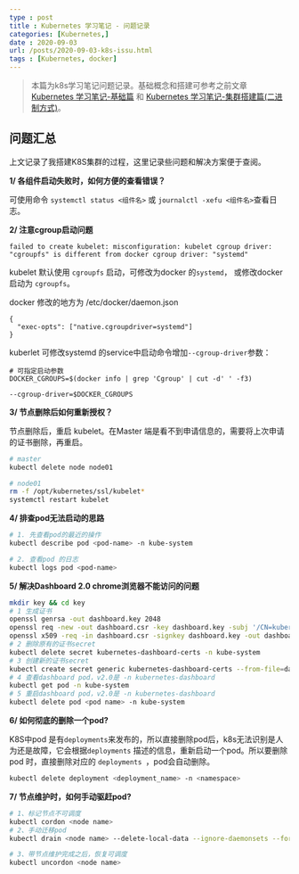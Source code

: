 ```yaml
---
type : post
title : Kubernetes 学习笔记 - 问题记录
categories: [Kubernetes,] 
date : 2020-09-03
url: /posts/2020-09-03-k8s-issu.html 
tags : [Kubernetes, docker]
---
```


> 本篇为k8s学习笔记问题记录。基础概念和搭建可参考之前文章 [Kubernetes 学习笔记-基础篇](https://pylixm.cc/posts/2020-08-20-k8s-base.html) 和 [Kubernetes 学习笔记-集群搭建篇(二进制方式)](https://pylixm.cc/posts/2020-09-01-k8s-build.html)。

## 问题汇总

上文记录了我搭建K8S集群的过程，这里记录些问题和解决方案便于查阅。

**1/ 各组件启动失败时，如何方便的查看错误？**

可使用命令 `systemctl status <组件名>` 或 `journalctl -xefu <组件名>`查看日志。

**2/ 注意cgroup启动问题**

```
failed to create kubelet: misconfiguration: kubelet cgroup driver: "cgroupfs" is different from docker cgroup driver: "systemd"
```
kubelet 默认使用 `cgroupfs` 启动，可修改为docker 的`systemd`， 或修改docker 启动为 `cgroupfs`。

docker 修改的地方为 /etc/docker/daemon.json

```
{
  "exec-opts": ["native.cgroupdriver=systemd"]
}
```

kuberlet 可修改systemd 的service中启动命令增加`--cgroup-driver`参数：

```
# 可指定启动参数 
DOCKER_CGROUPS=$(docker info | grep 'Cgroup' | cut -d' ' -f3)

--cgroup-driver=$DOCKER_CGROUPS

```

**3/ 节点删除后如何重新授权？**

节点删除后，重启 kubelet。在Master 端是看不到申请信息的，需要将上次申请的证书删除，再重启。

```bash 
# master
kubectl delete node node01

# node01 
rm -f /opt/kubernetes/ssl/kubelet*
systemctl restart kubelet 
```

**4/ 排查pod无法启动的思路**

```bash 
# 1. 先查看pod的最近的操作
kubectl describe pod <pod-name> -n kube-system 

# 2. 查看pod 的日志
kubectl logs pod <pod-name>
```

**5/ 解决Dashboard 2.0 chrome浏览器不能访问的问题**

```bash 
mkdir key && cd key
# 1 生成证书
openssl genrsa -out dashboard.key 2048
openssl req -new -out dashboard.csr -key dashboard.key -subj '/CN=kubernetes-dashboard-certs'
openssl x509 -req -in dashboard.csr -signkey dashboard.key -out dashboard.crt
# 2 删除原有的证书secret
kubectl delete secret kubernetes-dashboard-certs -n kube-system
# 3 创建新的证书secret
kubectl create secret generic kubernetes-dashboard-certs --from-file=dashboard.key --from-file=dashboard.crt -n kube-system
# 4 查看dashboard pod，v2.0是 -n kubernetes-dashboard
kubectl get pod -n kube-system
# 5 重启dashboard pod，v2.0是 -n kubernetes-dashboard
kubectl delete pod <pod name> -n kube-system
```

**6/ 如何彻底的删除一个pod?**

K8S中pod 是有`deployments`来发布的，所以直接删除pod后，k8s无法识别是人为还是故障，它会根据`deployments` 描述的信息，重新启动一个pod。所以要删除pod 时，直接删除对应的 `deployments `，pod会自动删除。

```bash 
kubectl delete deployment <deployment_name> -n <namespace>
```

**7/ 节点维护时，如何手动驱赶pod?**

```bash 
# 1、标记节点不可调度
kubectl cordon <node name>
# 2、手动迁移pod 
kubectl drain <node name> --delete-local-data --ignore-daemonsets --force

# 3、带节点维护完成之后，恢复可调度
kubectl uncordon <node name>
```